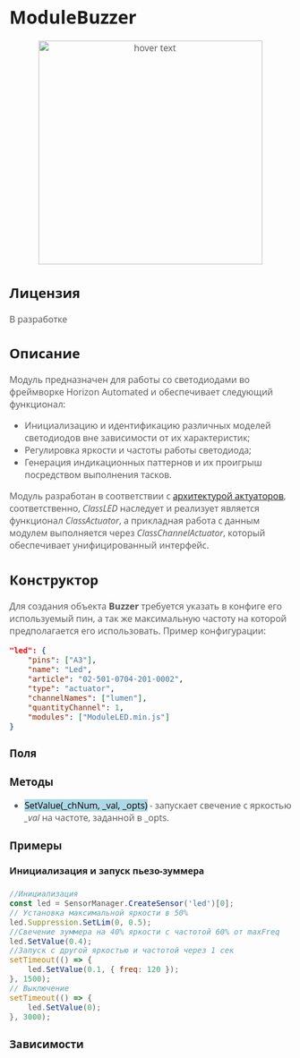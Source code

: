 <div style = "font-family: 'Open Sans', sans-serif; font-size: 16px">

# ModuleBuzzer

<div style = "color: #555">
    <p align="center">
    <img src="logo.png" width="400" title="hover text">
    </p>
</div>

## Лицензия

<div style = "color: #555">

В разработке
</div>

## Описание
<div style = "color: #555">

Модуль предназначен для работы со светодиодами во фреймворке Horizon Automated и обеспечивает следующий функционал:
- Инициализацию и идентификацию различных моделей светодиодов вне зависимости от их характеристик;
- Регулировка яркости и частоты работы светодиода;
- Генерация индикационных паттернов и их проигрыш посредством выполнения тасков.

Модуль разработан в соответствии с [архитектурой актуаторов](https://github.com/Konkery/ModuleActuator/blob/main/README.md), соответственно, *ClassLED* наследует и реализует является функционал *ClassActuator*, а прикладная работа с данным модулем выполняется через *ClassChannelActuator*, который обеспечивает унифицированный интерфейс.

</div>

## Конструктор
<div style = "color: #555">

Для создания объекта **Buzzer** требуется указать в конфиге его используемый пин, а так же максимальную частоту на которой предполагается его использовать. 
Пример конфигурации:
```json
"led": {
    "pins": ["A3"],
    "name": "Led",
    "article": "02-501-0704-201-0002",
    "type": "actuator",
    "channelNames": ["lumen"],
    "quantityChannel": 1,
    "modules": ["ModuleLED.min.js"]
}
```

</div>

### Поля
<div style = "color: #555">

</div>

### Методы
<div style = "color: #555">

- <mark style="background-color: lightblue">SetValue(_chNum, _val, _opts)</mark> - запускает свечение с яркостью *_val* на частоте, заданной в _opts.

</div>

### Примеры
#### Инициализация и запуск пьезо-зуммера
<div style = "color: #555">

```js
//Инициализация 
const led = SensorManager.CreateSensor('led')[0];
// Установка максимальной яркости в 50%
led.Suppression.SetLim(0, 0.5);
//Свечение зуммера на 40% яркости с частотой 60% от maxFreq
led.SetValue(0.4);
//Запуск с другой яркостью и частотой через 1 сек
setTimeout(() => { 
    led.SetValue(0.1, { freq: 120 }); 
}, 1500);
// Выключение
setTimeout(() => { 
    led.SetValue(0);
}, 3000);
```

</div>


### Зависимости
<div style = "color: #555">

</div>

</div>
